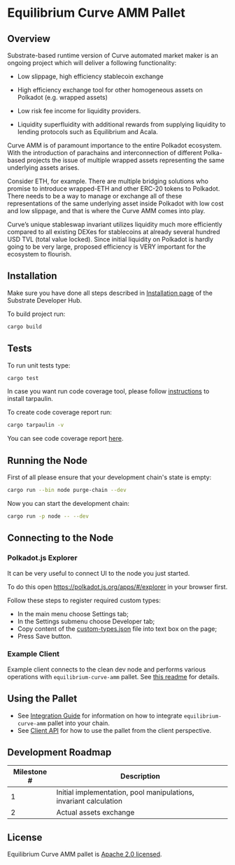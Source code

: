 # Equilibrium Curve AMM Pallet

## Overview

Substrate-based runtime version of Curve automated market maker is an ongoing project which will deliver a following functionality:

- Low slippage, high efficiency stablecoin exchange

- High efficiency exchange tool for other homogeneous assets on Polkadot (e.g. wrapped assets) 

- Low risk fee income for liquidity providers. 

- Liquidity superfluidity with additional rewards from supplying liquidity to lending protocols such as Equilibrium and Acala.

Curve AMM is of paramount importance to the entire Polkadot ecosystem. With the introduction of parachains and interconnection of different Polka-based projects the issue of multiple wrapped assets representing the same underlying assets arises.

Consider ETH, for example. There are multiple bridging solutions who promise to introduce wrapped-ETH and other ERC-20 tokens to Polkadot. There needs to be a way to manage or exchange all of these representations of the same underlying asset inside Polkadot with low cost and low slippage, and that is where the Curve AMM comes into play.

Curve’s unique stableswap invariant utilizes liquidity much more efficiently compared to all existing DEXes for stablecoins at already several hundred USD TVL (total value locked). Since initial liquidity on Polkadot is hardly going to be very large, proposed efficiency is VERY important for the ecosystem to flourish.

## Installation

Make sure you have done all steps described in [Installation page](https://substrate.dev/docs/en/knowledgebase/getting-started/) of the Substrate Developer Hub.

To build project run:

```bash
cargo build
```

## Tests

To run unit tests type:

```bash
cargo test
```


In case you want run code coverage tool, please follow [instructions](https://github.com/xd009642/tarpaulin#installation) to install tarpaulin.

To create code coverage report run:

```bash
cargo tarpaulin -v
```

You can see code coverage report [here](reports/tarpaulin-report.html).

## Running the Node

First of all please ensure that your development chain's state is empty:

```bash
cargo run --bin node purge-chain --dev
```

Now you can start the development chain:

```bash
cargo run -p node -- --dev
```

## Connecting to the Node

### Polkadot.js Explorer

It can be very useful to connect UI to the node you just started.

To do this open https://polkadot.js.org/apps/#/explorer in your browser first.

Follow these steps to register required custom types:

* In the main menu choose Settings tab;
* In the Settings submenu choose Developer tab;
* Copy content of the [custom-types.json](custom-types.json) file into text box on the page;
* Press Save button.

### Example Client

Example client connects to the clean dev node and performs various operations with `equilibrium-curve-amm` pallet.
See [this readme](client/README.md) for details.

## Using the Pallet

- See [Integration Guide](docs/INTEGRATION.md) for information on how to integrate `equilibrium-curve-amm` pallet into your chain.
- See [Client API](client/README.md#client-api) for how to use the pallet from the client perspective.

## Development Roadmap

| Milestone # | Description |
| --- | --- |
| 1 | Initial implementation, pool manipulations, invariant calculation |
| 2 | Actual assets exchange |

## License

Equilibrium Curve AMM pallet is [Apache 2.0 licensed](LICENSE).
